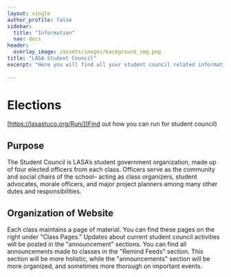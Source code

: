 ```yaml
---
layout: single
author_profile: false
sidebar:
  title: "Information"
  nav: docs
header:
  overlay_image: /assets/images/background_img.png
title: "LASA Student Council"
excerpt: "Here you will find all your student council related information"  
  
---
```


# Elections
[https://lasastuco.org/Run/](Find out how you can run for student council)

## Purpose

The Student Council is LASA’s student government organization, made up of four elected officers from each class. Officers serve as the community and social chairs of the school– acting as class organizers, student advocates, morale officers, and major project planners among many other dutes and responsibilities.

## Organization of Website
Each class maintains a page of material. You can find these pages on the right under "Class Pages." Updates about current student council activities will be posted in the "announcement" sections. You can find all announcements made to classes in the "Remind Feeds" section. This section will be more holistic, while the "announcements" section will be more organized, and sometimes more thorough on important events.
